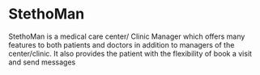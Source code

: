 # StethoMan
StethoMan is a medical care center/ Clinic Manager which offers many features to both patients and doctors in addition to managers of the center/clinic. 
It also provides the patient with the flexibility of book a visit and send messages
